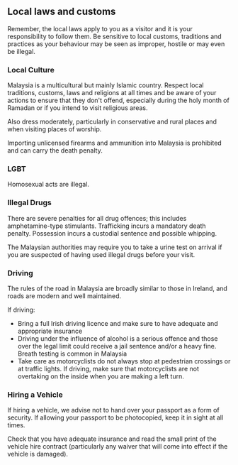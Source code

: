 ## Local laws and customs

Remember, the local laws apply to you as a visitor and it is your responsibility to follow them. Be sensitive to local customs, traditions and practices as your behaviour may be seen as improper, hostile or may even be illegal.

### **Local Culture**

Malaysia is a multicultural but mainly Islamic country. Respect local traditions, customs, laws and religions at all times and be aware of your actions to ensure that they don't offend, especially during the holy month of Ramadan or if you intend to visit religious areas.

Also dress moderately, particularly in conservative and rural places and when visiting places of worship.

Importing unlicensed firearms and ammunition into Malaysia is prohibited and can carry the death penalty.

### **LGBT**

Homosexual acts are illegal.

### **Illegal Drugs**

There are severe penalties for all drug offences; this includes amphetamine-type stimulants. Trafficking incurs a mandatory death penalty. Possession incurs a custodial sentence and possible whipping.

The Malaysian authorities may require you to take a urine test on arrival if you are suspected of having used illegal drugs before your visit.

### **Driving**

The rules of the road in Malaysia are broadly similar to those in Ireland, and roads are modern and well maintained.

If driving:

* Bring a full Irish driving licence and make sure to have adequate and appropriate insurance
* Driving under the influence of alcohol is a serious offence and those over the legal limit could receive a jail sentence and/or a heavy fine. Breath testing is common in Malaysia
* Take care as motorcyclists do not always stop at pedestrian crossings or at traffic lights. If driving, make sure that motorcyclists are not overtaking on the inside when you are making a left turn.

### **Hiring a Vehicle**

If hiring a vehicle, we advise not to hand over your passport as a form of security. If allowing your passport to be photocopied, keep it in sight at all times.

Check that you have adequate insurance and read the small print of the vehicle hire contract (particularly any waiver that will come into effect if the vehicle is damaged).